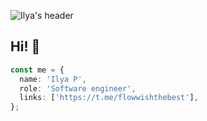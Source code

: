 ![Ilya's header](https://raw.github.com/flowwishthebest/flowwishthebest/main/header.svg)

## Hi! 👋
```typescript
const me = {
  name: 'Ilya P',
  role: 'Software engineer',
  links: ['https://t.me/flowwishthebest'],
};
```
